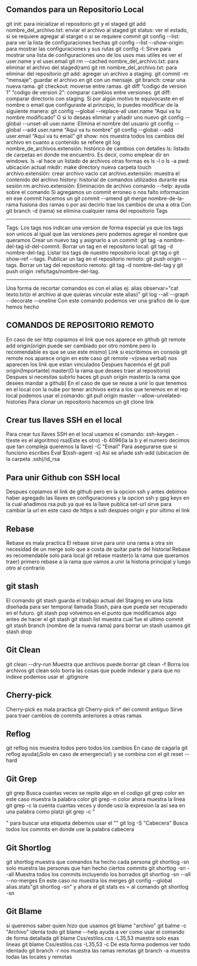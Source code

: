 Comandos para un Repositorio Local
----------------------------

git init: para inicializar el repositorio git y el staged
git add nombre_del_archivo.txt: enviar el archivo al staged
git status: ver el estado, si se requiere agregar al starget o si se requiere commit
git config --list: para ver la lista de configuraciones hechas
git config --list --show-origin: para mostrar las configuraciones y sus rutas
git config -l: Sirve para mostrar una lista de configuraciones uno de los usos mas utiles es ver el user.name y el user.email
git rm --cached nombre_del_archivo.txt: para eliminar el archivo del staged(ram)
git rm nombre_del_archivo.txt: para eliminar del repositorio
git add: agregar un archivo a staging.
git commit -m “mensaje”: guardar el archivo en git con un mensaje.
git branch: crear una nueva rama.
git checkout: moverse entre ramas.
git diff “codigo de version 1” “codigo de version 2”: comparar cambios entre versiones.
git diff: comparar directorio con staging.
Si por algún motivo te equivocaste en el nombre o email que configuraste al principio, lo puedes modificar de la siguiente manera:
git config --global --replace-all user.name “Aquí va tu nombre modificado”
O si lo deseas eliminar y añadir uno nuevo
git config --global --unset-all user.name :Elimina el nombre del usuario
git config --global --add user.name “Aquí va tu nombre”
git config --global --add user.email “Aquí va tu email”
git show: nos muestra todos los cambios del archivo en cuanto a contenido se refiere
git log nombre_de_archivos.extensión: histórico de cambios con detalles
ls: listado de carpetas en donde me encuentro. Es decir, como emplear dir en windows.
ls -al hace un listado de archivos otras formas es ls -l o ls -a
pwd: ubicación actual
mkdir: make directory nueva carpeta
touch archivo.extensión: crear archivo vacío
cat archivo.extensión: muestra el contenido del archivo
history: historial de comandos utilizados durante esa sesión
rm archivo.extensión: Eliminación de archivo
comando --help: ayuda sobre el comando
Si agregamos un commit erroneo o nos falto informacion en ese commit hacemos un git commit --amend
git merge nombre-de-la-rama fusiona dos ramas o por asi decirlo trae los cambios de una a otra
Con git branch -d (rama) se elimina cualquier rama del repositorio
Tags

------------------------------------------------------
Tags: Los tags nos indican una version de forma especial ya que los tags son unicos al igual que las versiones pero podemos agregar el nombre que queramos
Crear un nuevo tag y asignarlo a un commit: git tag -a nombre-del-tag id-del-commit.
Borrar un tag en el repositorio local: git tag -d nombre-del-tag.
Listar los tags de nuestro repositorio local: git tag o git show-ref --tags.
Publicar un tag en el repositorio remoto: git push origin --tags.
Borrar un tag del repositorio remoto: git tag -d nombre-del-tag y git push origin :refs/tags/nombre-del-tag.

------------------------------
Una forma de recortar comandos es con el alias ej: alias observar="cat texto.txt(o el archivo al que quieras vincular este alias)"
git log --all --graph --decorate --oneline Con este comando podemos ver una grafico de lo que hemos hecho

COMANDOS DE REPOSITORIO REMOTO
----------------------------------------------

En caso de ser http copiamos el link que nos aparece en github
git remote add origin(origin puede ser cambiado por otro nombre pero lo recomendable es que se use este mismo) Link
si escribimos en consola git remote nos aparece origin en este caso
git remote -v(osea verbal) nos aparecen los link que estan vinculados
Despues hacemos el git pull origin(Importante) master(O la rama que desees traer al repositorio)
Despues si necesitas subirlo haces git push origin master(o la rama que desees mandar a github)
En el caso de que se reuse a unir lo que tenemos en el local con la nube por tener archivos extra a los que tenemos en el rep local podemos usar el comando: git pull origin master --allow-unrelated-histories
Para clonar un repositorio hacemos un git clone link

Crear tus llaves SSH en el local
-----------------------------------------------------------
Para crear tus llaves SSH en el local usamos el comando:
ssh-keygen -t(este es el algoritmo) rsa(Este es otro) -b 4096(la la b y el numero decimos que tan compleja queremos la llave) -C "Email"
Para asegurarse que si funciono escribes Eval $(ssh-agent -s)
Asi se añade ssh-add (ubicacion de la carpeta .ssh)/id_rsa

Para unir Github con SSH local
-------------------
Despues copiamos el link de github pero en la opcion ssh
y antes debimos haber agregado las llaves en configuraciones y la opcion ssh y gpg keys en la cual añadimos rsa.pub ya que es la llave publica
set-url sirve para cambiar la url en este caso de https a ssh despues origin y por ultimo el link

Rebase
------------------------------
Rebase es mala practica
El rebase sirve para unir una rama a otra sin necesidad de un merge solo que a costa de quitar parte del historial
Rebase es recomendable solo para local
git rebase master(o la rama que queramos traer)
primero rebase a la rama que vamos a unir la historia principal y luego otro al contrario

git stash
--------------------------
El comando git stash guarda el trabajo actual del Staging en una lista diseñada para ser temporal llamada Stash, para que pueda ser recuperado en el futuro.
git stash pop volvemos en el punto que modificamos algo antes de hacer el git stash
git stash list muestra cual fue el ultimo commit
git stash branch (nombre de la nueva rama)
para borrar un stash usamos git stash drop

Git Clean
----------------------------
git clean --dry-run Muestra que archivos puede borrar
git clean -f Borra los archivos
git clean solo borra las cosas que puede indexar y para que no indexe podemos usar el .gitignore

Cherry-pick
------------------------------
Cherry-pick es mala practica
git Cherry-pick n° del commit antiguo
Sirve para traer cambios de commits anteriores a otras ramas

Reflog
---------------------------
git reflog nos muestra todos pero todos los cambios
En caso de cagarla git reflog ayuda(¡Solo en caso de emergencia!) y se combina con el git reset --hard

Git Grep
-----------------------------
git grep Busca cuantas veces se repite algo en el codigo
git grep color en este caso muestra la palabra color
git grep -n color ahora muestra la linea
git grep -c la cuenta cuantas veces y donde uso la expresion la así sea en una palabra como platzi
git grep -c "<p>" para buscar una etiqueta debemos usar el ""
git log -S "Cabecera" Busca todos los commits en donde use la palabra cabecera

Git Shortlog
------------------------------
git shortlog muestra que comandos ha hecho cada persona
git shortlog -sn solo muestra las personas que han hecho ciertos commits
git shortlog -sn --all Muestra todos los commits incluyendo los borrados
git shortlog -sn --all --no-merges En este caso no muestra los merges
git config --global alias.stats"git shortlog -sn"
y ahora el git stats es = al comando git shortlog -sn

Git Blame
----------------------------------------
si queremos saber quien hizo que usamos git blame "archivo"
git balme -c "Archivo" identa todo
git blame --help ayuda a ver como usar el comando de forma detallada
git blame Css/estilos.css -L35,53 muestra solo esas lineas
git blame Css/estilos.css -L35,53 -c De esta forma podemos ver todo identado
git branch -r nos muestra las ramas remotas
git branch -a muestra todas las locales y remotas


